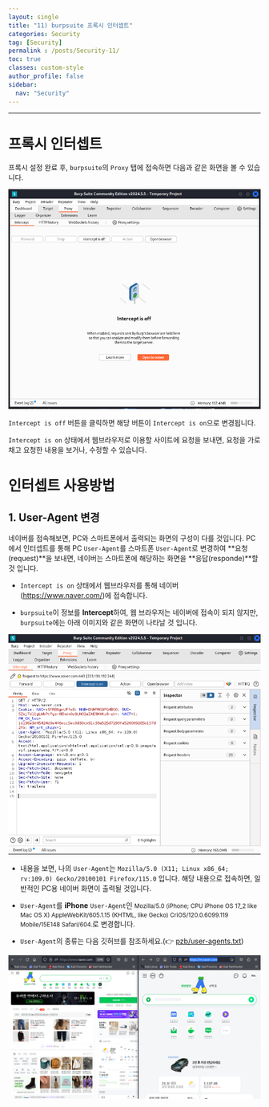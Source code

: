 ```yaml
---
layout: single
title: "11) burpsuite 프록시 인터셉트"
categories: Security
tag: [Security]
permalink : /posts/Security-11/
toc: true
classes: custom-style
author_profile: false
sidebar:
  nav: "Security"
---
```


<hr>

# 프록시 인터셉트

프록시 설정 완료 후, `burpsuite`의 `Proxy` 탭에 접속하면 다음과 같은 화면을 볼 수 있습니다.

<p id="img_center">
  <img 
        src="../../assets/images/Security/11-01.PNG"
        alt="image"
        title="image"
  >
</p>

`Intercept is off` 버튼을 클릭하면 해당 버튼이 `Intercept is on`으로 변경됩니다.

`Intercept is on` 상태에서 웹브라우저로 이용할 사이트에 요청을 보내면, 요청을 가로채고 요청한 내용을 보거나, 수정할 수 있습니다. 

# 인터셉트 사용방법

## 1. User-Agent 변경

네이버를 접속해보면, PC와 스마트폰에서 출력되는 화면의 구성이 다를 것입니다. PC에서 인터셉트를 통해 PC `User-Agent`를 스마트폰 `User-Agent`로 변경하여 **요청(request)**을 보내면, 네이버는 스마트폰에 해당하는 화면을 **응답(responde)**할 것 입니다.

- `Intercept is on` 상태에서 웹브라우저를 통해 네이버(https://www.naver.com/)에 접속합니다.

- `burpsuite`이 정보를 <b>Intercept</b>하여, 웹 브라우저는 네이버에 접속이 되지 않지만, `burpsuite`에는 아래 이미지와 같은 화면이 나타날 것 입니다.

<p id="img_center">
  <img 
        src="../../assets/images/Security/11-02.PNG"
        alt="image"
        title="image"
  >
</p>

- 내용을 보면, 나의 `User-Agent`는 `Mozilla/5.0 (X11; Linux x86_64; rv:109.0) Gecko/20100101 Firefox/115.0` 입니다. 해당 내용으로 접속하면, 일반적인 PC용 네이버 화면이 출력될 것입니다.

- `User-Agent`를 **iPhone** `User-Agent`인 <small>Mozilla/5.0 (iPhone; CPU iPhone OS 17_2 like Mac OS X) AppleWebKit/605.1.15 (KHTML, like Gecko) CriOS/120.0.6099.119 Mobile/15E148 Safari/604.</small>로 변경합니다.

- `User-Agent`의 종류는 다음 깃허브를 참조하세요.(👉 [pzb/user-agents.txt](https://gist.github.com/pzb/b4b6f57144aea7827ae4))

<p id="img_center">
  <img 
        src="../../assets/images/Security/11-03.PNG"
        alt="image"
        title="image"
  >
</p>